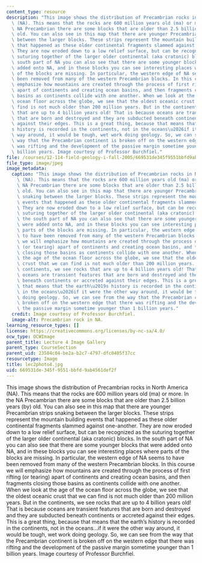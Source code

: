 ```yaml
---
content_type: resource
description: "This image shows the distribution of Precambrian rocks in North America\
  \ (NA). This means that the rocks are 600 million years old (ma) or more. In the\
  \ NA Precambrian there are some blocks that are older than 2.5 billion years (by)\
  \ old. You can also see in this map that there are younger Precambrian strips snaking\
  \ between the larger blocks. These strips represent the mountain building events\
  \ that happened as these older continental fragments slammed against one-another.\
  \ They are now eroded down to a low relief surface, but can be recognized as the\
  \ suturing together of the larger older continental (aka cratonic) blocks. In the\
  \ south part of NA you can also see that there are some younger blocks that were\
  \ added onto NA, and in these blocks you can see interesting places where parts\
  \ of the blocks are missing. In particular, the western edge of NA seems to have\
  \ been removed from many of the western Precambrian blocks. In this course we will\
  \ emphasize how mountains are created through the process of first rifting (or tearing)\
  \ apart of continents and creating ocean basins, and then fragments closing those\
  \ basins as continents collide with one another. When we look at the age of the\
  \ ocean floor across the globe, we see that the oldest oceanic crust that we can\
  \ find is not much older than 200 million years. But in the continents, we see rocks\
  \ that are up to 4 billion years old! That is because oceans are transient features\
  \ that are born and destroyed and they are subducted beneath continents or accreted\
  \ against their edges. This is a great thing, because that means that the earth\u2019\
  s history is recorded in the continents, not in the oceans\u2026if it were the other\
  \ way around, it would be tough, wet work doing geology. So, we can see from the\
  \ way that the Precambrian continent is broken off on the western edge that there\
  \ was rifting and the development of the passive margin sometime younger than 1\
  \ billion years. Image courtesy of Professor Burchfiel."
file: /courses/12-114-field-geology-i-fall-2005/669531de345f9551bbfd9ab4561def2f_lec2photo4.jpg
file_type: image/jpeg
image_metadata:
  caption: "This image shows the distribution of Precambrian rocks in North America\
    \ (NA). This means that the rocks are 600 million years old (ma) or more. In the\
    \ NA Precambrian there are some blocks that are older than 2.5 billion years (by)\
    \ old. You can also see in this map that there are younger Precambrian strips\
    \ snaking between the larger blocks. These strips represent the mountain building\
    \ events that happened as these older continental fragments slammed against one-another.\
    \ They are now eroded down to a low relief surface, but can be recognized as the\
    \ suturing together of the larger older continental (aka cratonic) blocks. In\
    \ the south part of NA you can also see that there are some younger blocks that\
    \ were added onto NA, and in these blocks you can see interesting places where\
    \ parts of the blocks are missing. In particular, the western edge of NA seems\
    \ to have been removed from many of the western Precambrian blocks. In this course\
    \ we will emphasize how mountains are created through the process of first rifting\
    \ (or tearing) apart of continents and creating ocean basins, and then fragments\
    \ closing those basins as continents collide with one another. When we look at\
    \ the age of the ocean floor across the globe, we see that the oldest oceanic\
    \ crust that we can find is not much older than 200 million years. But in the\
    \ continents, we see rocks that are up to 4 billion years old! That is because\
    \ oceans are transient features that are born and destroyed and they are subducted\
    \ beneath continents or accreted against their edges. This is a great thing, because\
    \ that means that the earth\u2019s history is recorded in the continents, not\
    \ in the oceans\u2026if it were the other way around, it would be tough, wet work\
    \ doing geology. So, we can see from the way that the Precambrian continent is\
    \ broken off on the western edge that there was rifting and the development of\
    \ the passive margin sometime younger than 1 billion years."
  credit: Image courtesy of Professor Burchfiel.
  image-alt: Precambrian rock in NA.
learning_resource_types: []
license: https://creativecommons.org/licenses/by-nc-sa/4.0/
ocw_type: OCWImage
parent_title: Lecture 4 Image Gallery
parent_type: CourseSection
parent_uid: 23584c04-be2a-b2c7-4797-dfc0405f37cc
resourcetype: Image
title: lec2photo4.jpg
uid: 669531de-345f-9551-bbfd-9ab4561def2f
---
```

This image shows the distribution of Precambrian rocks in North America (NA). This means that the rocks are 600 million years old (ma) or more. In the NA Precambrian there are some blocks that are older than 2.5 billion years (by) old. You can also see in this map that there are younger Precambrian strips snaking between the larger blocks. These strips represent the mountain building events that happened as these older continental fragments slammed against one-another. They are now eroded down to a low relief surface, but can be recognized as the suturing together of the larger older continental (aka cratonic) blocks. In the south part of NA you can also see that there are some younger blocks that were added onto NA, and in these blocks you can see interesting places where parts of the blocks are missing. In particular, the western edge of NA seems to have been removed from many of the western Precambrian blocks. In this course we will emphasize how mountains are created through the process of first rifting (or tearing) apart of continents and creating ocean basins, and then fragments closing those basins as continents collide with one another. When we look at the age of the ocean floor across the globe, we see that the oldest oceanic crust that we can find is not much older than 200 million years. But in the continents, we see rocks that are up to 4 billion years old! That is because oceans are transient features that are born and destroyed and they are subducted beneath continents or accreted against their edges. This is a great thing, because that means that the earth’s history is recorded in the continents, not in the oceans…if it were the other way around, it would be tough, wet work doing geology. So, we can see from the way that the Precambrian continent is broken off on the western edge that there was rifting and the development of the passive margin sometime younger than 1 billion years. Image courtesy of Professor Burchfiel.